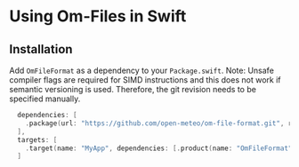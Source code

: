 # Using Om-Files in Swift

## Installation
Add `OmFileFormat` as a dependency to your `Package.swift`. Note: Unsafe compiler flags are required for SIMD instructions and this does not work if semantic versioning is used. Therefore, the git revision needs to be specified manually.

```swift
  dependencies: [
    .package(url: "https://github.com/open-meteo/om-file-format.git", revision: "7c9a3f7a0a546fab8091b84720fc95e5ce37cdb2")
  ],
  targets: [
    .target(name: "MyApp", dependencies: [.product(name: "OmFileFormat", package: "om-file-format")])
  ]
```


